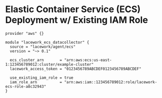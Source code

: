 # Elastic Container Service (ECS) Deployment w/ Existing IAM Role

```
provider "aws" {}

module "lacework_ecs_datacollector" {
  source = "lacework/agent/ecs"
  version = "~> 0.1"

  ecs_cluster_arn       = "arn:aws:ecs:us-east-1:123456789012:cluster/example-cluster"
  lacework_access_token = "0123456789ABCDEF0123456789ABCDEF"

  use_existing_iam_role = true
  iam_role_arn          = "arn:aws:iam::123456789012:role/lacework-ecs-role-a8c32943"
}
```
